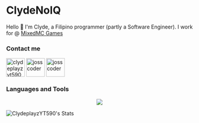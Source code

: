 # ClydeNoIQ
Hello 👋 I'm Clyde, a Filipino programmer (partly a Software Engineer). I work for @ [MixedMC Games](https://github.com/MixedMC)

<h3 align="left">Contact me</h3>
<p align="left">
<a href="https://twitter.com/ClydeplayzYT590" target="blank"><img align="center" src="https://skillicons.dev/icons?i=twitter" alt="clydeplayzyt590" height="50" width="50" /></a>
<a href="https://www.youtube.com/@ClydeplayzYT590" target="blank"><img align="center" src="https://raw.githubusercontent.com/rahuldkjain/github-profile-readme-generator/master/src/images/icons/Social/youtube.svg" alt="josscoder" height="50" width="50" /></a>
<a href="https://discord.gg/josscoder" target="blank"><img align="center" src="https://skillicons.dev/icons?i=discord" alt="josscoder" height="50" width="50" /></a>
</p>

### Languages and Tools

<p align="center">
  <a href="https://skillicons.dev">
    <img src="https://skillicons.dev/icons?i=php,js,ts,nodejs,grafana,jenkins,mongodb,maven" />
  </a>
</p>

![ClydeplayzYT590's Stats](https://github-readme-stats.vercel.app/api?username=ClydeplayzYT590&theme=midnight-purple&show_icons=true&hide_border=true&count_private=true)
<!--
